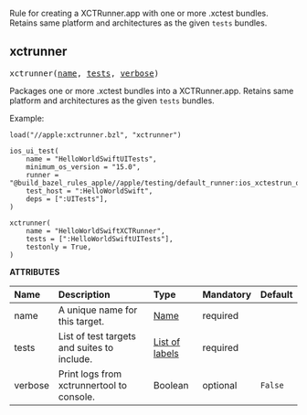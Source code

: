 <!-- Generated with Stardoc: http://skydoc.bazel.build -->

Rule for creating a XCTRunner.app with one or more .xctest bundles. Retains same
platform and architectures as the given `tests` bundles.

<a id="xctrunner"></a>

## xctrunner

<pre>
xctrunner(<a href="#xctrunner-name">name</a>, <a href="#xctrunner-tests">tests</a>, <a href="#xctrunner-verbose">verbose</a>)
</pre>

Packages one or more .xctest bundles into a XCTRunner.app. Retains same
platform and architectures as the given `tests` bundles.

Example:

````starlark
load("//apple:xctrunner.bzl", "xctrunner")

ios_ui_test(
    name = "HelloWorldSwiftUITests",
    minimum_os_version = "15.0",
    runner = "@build_bazel_rules_apple//apple/testing/default_runner:ios_xctestrun_ordered_runner",
    test_host = ":HelloWorldSwift",
    deps = [":UITests"],
)

xctrunner(
    name = "HelloWorldSwiftXCTRunner",
    tests = [":HelloWorldSwiftUITests"],
    testonly = True,
)
````

**ATTRIBUTES**


| Name  | Description | Type | Mandatory | Default |
| :------------- | :------------- | :------------- | :------------- | :------------- |
| <a id="xctrunner-name"></a>name |  A unique name for this target.   | <a href="https://bazel.build/concepts/labels#target-names">Name</a> | required |  |
| <a id="xctrunner-tests"></a>tests |  List of test targets and suites to include.   | <a href="https://bazel.build/concepts/labels">List of labels</a> | required |  |
| <a id="xctrunner-verbose"></a>verbose |  Print logs from xctrunnertool to console.   | Boolean | optional |  `False`  |


